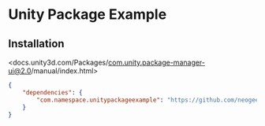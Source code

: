 # Unity Package Example

## Installation

<docs.unity3d.com/Packages/com.unity.package-manager-ui@2.0/manual/index.html>

```json
{
    "dependencies": {
        "com.namespace.unitypackageexample": "https://github.com/neogeek/unity-package-example.git#upm"
    }
}
```
